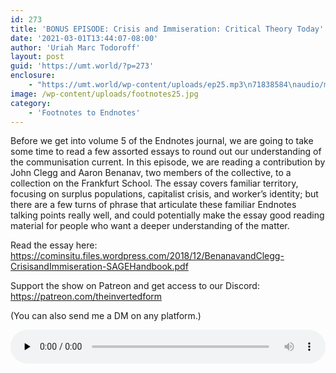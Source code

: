 ```yaml
---
id: 273
title: 'BONUS EPISODE: Crisis and Immiseration: Critical Theory Today'
date: '2021-03-01T13:44:07-08:00'
author: 'Uriah Marc Todoroff'
layout: post
guid: 'https://umt.world/?p=273'
enclosure:
    - "https://umt.world/wp-content/uploads/ep25.mp3\n71838584\naudio/mpeg\n"
image: /wp-content/uploads/footnotes25.jpg
category:
    - 'Footnotes to Endnotes'
---
```


Before we get into volume 5 of the Endnotes journal, we are going to take some time to read a few assorted essays to round out our understanding of the communisation current. In this episode, we are reading a contribution by John Clegg and Aaron Benanav, two members of the collective, to a collection on the Frankfurt School. The essay covers familiar territory, focusing on surplus populations, capitalist crisis, and worker’s identity; but there are a few turns of phrase that articulate these familiar Endnotes talking points really well, and could potentially make the essay good reading material for people who want a deeper understanding of the matter.

Read the essay here: https://cominsitu.files.wordpress.com/2018/12/BenanavandClegg-CrisisandImmiseration-SAGEHandbook.pdf

Support the show on Patreon and get access to our Discord: https://patreon.com/theinvertedform

(You can also send me a DM on any platform.)

<audio class="wp-audio-shortcode" controls="controls" id="audio-273-27" preload="none" style="width: 100%;"><source src="https://umt.world/wp-content/uploads/ep25.mp3?_=27" type="audio/mpeg"></source><https://umt.world/wp-content/uploads/ep25.mp3></audio>